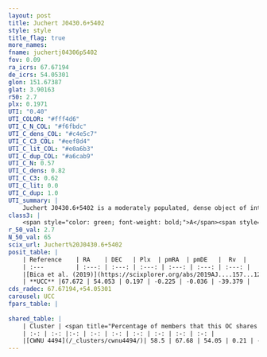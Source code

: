 ```yaml
---
layout: post
title: Juchert J0430.6+5402
style: style
title_flag: true
more_names: 
fname: juchertj04306p5402
fov: 0.09
ra_icrs: 67.67194
de_icrs: 54.05301
glon: 151.67387
glat: 3.90163
r50: 2.7
plx: 0.1971
UTI: "0.40"
UTI_COLOR: "#fff4d6"
UTI_C_N_COL: "#f6fbdc"
UTI_C_dens_COL: "#c4e5c7"
UTI_C_C3_COL: "#eef8d4"
UTI_C_lit_COL: "#e0a6b3"
UTI_C_dup_COL: "#a6cab9"
UTI_C_N: 0.57
UTI_C_dens: 0.82
UTI_C_C3: 0.62
UTI_C_lit: 0.0
UTI_C_dup: 1.0
UTI_summary: |
    Juchert J0430.6+5402 is a moderately populated, dense object of intermediate C3 quality. It is rarely studied in the literature, with no articles listed in the last 6 years. This object shares a significant percentage of members with a later reported entry.
class3: |
    <span style="color: green; font-weight: bold;">A</span><span style="color: red; font-weight: bold;">C</span>
r_50_val: 2.7
N_50_val: 65
scix_url: Juchert%20J0430.6+5402
posit_table: |
    | Reference    | RA    | DEC   | Plx  | pmRA  | pmDE   |  Rv  |
    | :---         | :---: | :---: | :---: | :---: | :---: | :---: |
    |[Bica et al. (2019)](https://scixplorer.org/abs/2019AJ....157...12B) | 67.673 | 54.047 | -- | -- | -- | -- |
    | **UCC** |67.672 | 54.053 | 0.197 | -0.225 | -0.036 | -39.379 | 
cds_radec: 67.67194,+54.05301
carousel: UCC
fpars_table: |
    
shared_table: |
    | Cluster | <span title="Percentage of members that this OC shares with the ones listed">%</span>   | RA   | DEC   | Plx   | pmRA  | pmDE  | Rv | UTI |
    | :-: | :-: |:-: | :-: | :-: | :-: | :-: | :-: | :-: |
    |[CWNU 4494](/_clusters/cwnu4494/)| 58.5 | 67.68 | 54.05 | 0.21 | -0.25 | -0.05 | -42.06 |0.03 |
---
```

